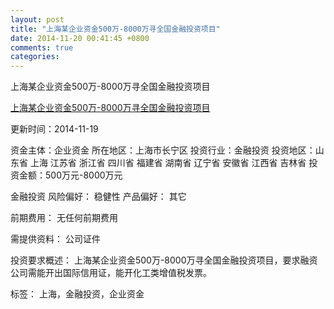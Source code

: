 ```yaml
---
layout: post
title: "上海某企业资金500万-8000万寻全国金融投资项目"
date: 2014-11-20 00:41:45 +0800
comments: true
categories: 
---
```

上海某企业资金500万-8000万寻全国金融投资项目

[上海某企业资金500万-8000万寻全国金融投资项目](http://zijin.trjcn.com/detail_245570.html)

更新时间：2014-11-19

资金主体：企业资金
所在地区：上海市长宁区
投资行业：金融投资
投资地区：山东省 上海 江苏省 浙江省 四川省 福建省 湖南省 辽宁省 安徽省 江西省 吉林省
投资金额：500万元-8000万元

金融投资
风险偏好：
                            稳健性 
                                                                                产品偏好：
                            其它

前期费用：
无任何前期费用

需提供资料：
公司证件

投资要求概述：
上海某企业资金500万-8000万寻全国金融投资项目，要求融资公司需能开出国际信用证，能开化工类增值税发票。

标签：
上海，金融投资，企业资金

